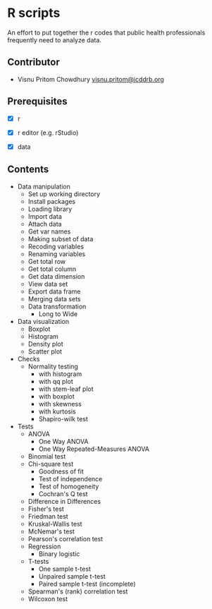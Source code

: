 # R scripts 

An effort to put together the r codes that public health professionals frequently need to analyze data.


## Contributor

- Visnu Pritom Chowdhury <visnu.pritom@icddrb.org>

## Prerequisites

- [x] r
- [x] r editor (e.g. rStudio) 
- [x] data 


## Contents 

- Data manipulation   
	- Set up working directory
	- Install packages 
	- Loading library 
	- Import data 
	- Attach data
	- Get var names 
	- Making subset of data
	- Recoding variables
	- Renaming variables
	- Get total row
	- Get total column 
	- Get data dimension 
	- View data set 
	- Export data frame 
	- Merging data sets 
	- Data transformation 
	  - Long to Wide 
- Data visualization  
	- Boxplot 
	- Histogram 
	- Density plot 
	- Scatter plot 
- Checks 
  - Normality testing
	  - with histogram 
  	- with qq plot  
    - with stem-leaf plot 
    - with boxplot
  	- with skewness
    - with kurtosis
    - Shapiro-wilk test
- Tests
  - ANOVA
    - One Way ANOVA
    - One Way Repeated-Measures ANOVA
  - Binomial test
  - Chi-square test
	  - Goodness of fit
	  - Test of independence
	  - Test of homogeneity
	- Cochran's Q test
  - Difference in Differences
  - Fisher's test
  - Friedman test
  - Kruskal-Wallis test
  - McNemar's test
  - Pearson's correlation test 
  - Regression 
    - Binary logistic
  - T-tests
	  - One sample t-test
	  - Unpaired sample t-test
	  - Paired sample t-test (incomplete)
  - Spearman's (rank) correlation test
  - Wilcoxon test
  